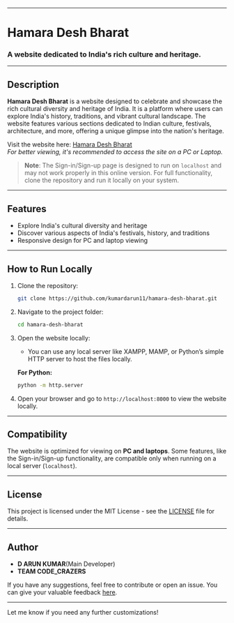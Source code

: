 
---

# Hamara Desh Bharat

### A website dedicated to India's rich culture and heritage.

---

## Description

**Hamara Desh Bharat** is a website designed to celebrate and showcase the rich cultural diversity and heritage of India. It is a platform where users can explore India's history, traditions, and vibrant cultural landscape. The website features various sections dedicated to Indian culture, festivals, architecture, and more, offering a unique glimpse into the nation's heritage.

Visit the website here: [Hamara Desh Bharat](https://kumardarun11.github.io/hamara-desh-bharat/)  
*For better viewing, it's recommended to access the site on a PC or Laptop.*

> **Note**: The Sign-in/Sign-up page is designed to run on `localhost` and may not work properly in this online version. For full functionality, clone the repository and run it locally on your system.

---

## Features

- Explore India's cultural diversity and heritage
- Discover various aspects of India's festivals, history, and traditions
- Responsive design for PC and laptop viewing

---

## How to Run Locally

1. Clone the repository:
   ```bash
   git clone https://github.com/kumardarun11/hamara-desh-bharat.git
   ```

2. Navigate to the project folder:
   ```bash
   cd hamara-desh-bharat
   ```

3. Open the website locally:
   - You can use any local server like XAMPP, MAMP, or Python’s simple HTTP server to host the files locally.

   **For Python:**
   ```bash
   python -m http.server
   ```

4. Open your browser and go to `http://localhost:8000` to view the website locally.

---

## Compatibility

The website is optimized for viewing on **PC and laptops**. Some features, like the Sign-in/Sign-up functionality, are compatible only when running on a local server (`localhost`).

---

## License

This project is licensed under the MIT License - see the [LICENSE](LICENSE) file for details.

---

## Author

- **D ARUN KUMAR**(Main Developer)
- **TEAM CODE_CRAZERS**

If you have any suggestions, feel free to contribute or open an issue.
You can give your valuable feedback [here](https://docs.google.com/forms/d/1YOFRGJbMOmrM2jIECULnypCMyMf8LpauKL_-OE4woe8/edit?ts=66e83577).

---

Let me know if you need any further customizations!
